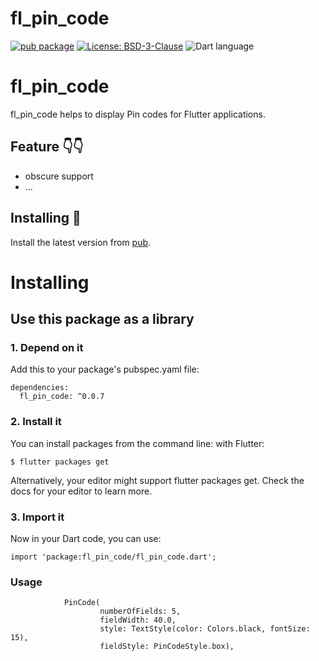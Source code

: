 # fl_pin_code

[![pub package](https://img.shields.io/badge/build-success-green)](https://pub.dev/packages/fl_pin_code)
[![License: BSD-3-Clause](https://img.shields.io/badge/License-BSD--3--Clause-orange)](https://opensource.org/licenses/BSD-3-Clause)
![Dart language](https://img.shields.io/badge/Dart-100%25-blue)

# fl_pin_code

fl_pin_code helps to display Pin codes for Flutter applications.

## Feature 👇👇
* obscure support
* ...

## Installing 🔧
Install the latest version from [pub](https://pub.dartlang.org/packages/fl_pin_code).

# Installing
## Use this package as a library
### 1. Depend on it
Add this to your package's pubspec.yaml file:
```
dependencies:
  fl_pin_code: ^0.0.7
```
### 2. Install it
You can install packages from the command line:
with Flutter:
```
$ flutter packages get
```
Alternatively, your editor might support flutter packages get. Check the docs for your editor to learn more.

### 3. Import it
Now in your Dart code, you can use:
```
import 'package:fl_pin_code/fl_pin_code.dart';
```

### Usage
```
            PinCode(
                    numberOfFields: 5,
                    fieldWidth: 40.0,
                    style: TextStyle(color: Colors.black, fontSize: 15),
                    fieldStyle: PinCodeStyle.box),
```
